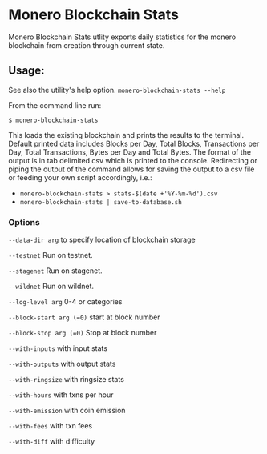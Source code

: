 # Monero Blockchain Stats

Monero Blockchain Stats utlity exports daily statistics for the monero blockchain from creation through current state.

## Usage:

See also the utility's help option. `monero-blockchain-stats --help`

From the command line run:

`$ monero-blockchain-stats`

This loads the existing blockchain and prints the results to the terminal. Default printed data includes Blocks per Day, Total Blocks, Transactions per Day, Total Transactions, Bytes per Day and Total Bytes. The format of the output is in tab delimited csv which is printed to the console. Redirecting or piping the output of the command allows for saving the output to a csv file or feeding your own script accordingly, i.e.:

- `monero-blockchain-stats > stats-$(date +'%Y-%m-%d').csv`
- `monero-blockchain-stats | save-to-database.sh`

### Options
`--data-dir arg`
to specify location of blockchain storage

`--testnet`
Run on testnet.

`--stagenet`
Run on stagenet.

`--wildnet`
Run on wildnet.

`--log-level arg`
0-4 or categories

`--block-start arg (=0)`
start at block number

`--block-stop arg (=0)`
Stop at block number

`--with-inputs`
with input stats

`--with-outputs`
with output stats

`--with-ringsize`
with ringsize stats

`--with-hours`
with txns per hour

`--with-emission`
with coin emission

`--with-fees`
with txn fees

`--with-diff`
with difficulty
